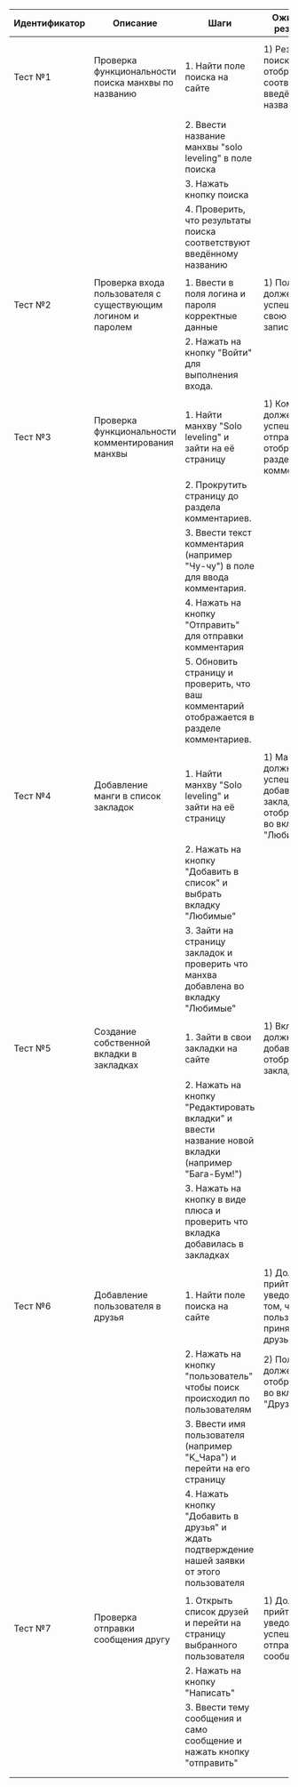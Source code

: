 
| Идентификатор | Описание                                                     | Шаги                                                                                       | Ожидаемые результаты                                                             | Фактические результаты                                                 | Статус  |
|---------------|--------------------------------------------------------------|--------------------------------------------------------------------------------------------|----------------------------------------------------------------------------------|------------------------------------------------------------------------|---------|
| Тест №1       | Проверка функциональности поиска манхвы по названию          | 1. Найти поле поиска на сайте                                                              | 1) Результаты поиска должны отображаться и соответствовать введённому названию   | 1) Результаты поиска отображаются и соответствует введённому названию  | Пройден |
|               |                                                              | 2. Ввести название манхвы "solo leveling" в поле поиска                                    |                                                                                  |                                                                        |         |
|               |                                                              | 3. Нажать кнопку поиска                                                                    |                                                                                  |                                                                        |         |
|               |                                                              | 4. Проверить, что результаты поиска соответствуют введённому названию                      |                                                                                  |                                                                        |         |
|               |                                                              |                                                                                            |                                                                                  |                                                                        |         |
| Тест №2       | Проверка входа пользователя с существующим логином и паролем | 1. Ввести в поля логина и пароля корректные данные                                         | 1) Пользователь должен успешно войти в свою учетную запись                       | 1) Вход успешно воспроизведен                                          | Пройден |
|               |                                                              | 2. Нажать на кнопку "Войти" для выполнения входа.                                          |                                                                                  |                                                                        |         |
|               |                                                              |                                                                                            |                                                                                  |                                                                        |         |
| Тест №3       | Проверка функциональности комментирования манхвы             | 1. Найти манхву "Solo leveling" и зайти на её страницу                                     | 1) Комментарий должен успешно отправиться и отображаться в разделе комментариев. | 1) Комментарий успешно отправлен и отображается в разделе комментариев | Пройден |
|               |                                                              | 2. Прокрутить страницу до раздела комментариев.                                            |                                                                                  |                                                                        |         |
|               |                                                              | 3. Ввести текст комментария (например "Чу-чу") в поле для ввода комментария.               |                                                                                  |                                                                        |         |
|               |                                                              | 4. Нажать на кнопку "Отправить" для отправки комментария                                   |                                                                                  |                                                                        |         |
|               |                                                              | 5. Обновить страницу и проверить, что ваш комментарий отображается в разделе комментариев. |                                                                                  |                                                                        |         |
|               |                                                              |                                                                                            |                                                                                  |                                                                        |         |
| Тест №4       | Добавление манги в список закладок                           | 1. Найти манхву "Solo leveling" и зайти на её страницу                                     | 1) Манхва должна быть успешно добавлена в закладки и отображаться во вкладке "Любимые" | 1) Манхва успешно добавлена в закладки и отображается во вкладке "Любимые"| Пройден |
|               |                                                              | 2. Нажать на кнопку "Добавить в список" и выбрать вкладку "Любимые"                        |                                                                                  |                                                                        |         |
|               |                                                              | 3. Зайти на страницу закладок и проверить что манхва добавлена во вкладку "Любимые"        |                                                                                  |                                                                        |         |
|               |                                                              |                                                                                            |                                                                                  |                                                                        |         |
| Тест №5       | Создание собственной вкладки в закладках                     | 1. Зайти в свои закладки на сайте                                                          | 1) Вкладка должна быть добавлена и отображаться в закладках                      | 1) Вкладка добавлена и отображается в закладках                        | Пройден |
|               |                                                              | 2. Нажать на кнопку "Редактировать вкладки" и ввести название новой вкладки (например "Бага-Бум!")|                                                                                  |                                                                        |         |
|               |                                                              | 3. Нажать на кнопку в виде плюса и проверить что вкладка добавилась в закладках            |                                                                                  |                                                                        |         |
|               |                                                              |                                                                                            |                                                                                  |                                                                        |         |
| Тест №6       | Добавление пользователя в друзья                             | 1. Найти поле поиска на сайте                                                              | 1) Должно прийти уведомление о том, что пользователь принял заявку в друзья        | 1) Пришло уведомление о том, что пользователь принял заявку в друзья | Пройден |
|               |                                                              | 2. Нажать на кнопку "пользователь" чтобы поиск происходил по пользователям                 | 2) Пользователь должен отображаться во вкладке "Друзья"                          | 2) Пользователь отображаеться во вкладке "Друзья"                      |         |
|               |                                                              | 3. Ввести имя пользователя (например "K_Чара") и перейти на его страницу                   |                                                                                  |                                                                        |         |
|               |                                                              | 4. Нажать кнопку "Добавить в друзья" и ждать подтверждение нашей заявки от этого пользователя|                                                                                  |                                                                        |         |
|               |                                                              |                                                                                            |                                                                                  |                                                                        |         |
| Тест №7       | Проверка отправки сообщения другу                            | 1. Открыть список друзей и перейти на страницу выбранного пользователя                     | 1) Должно прийти уведомление об успешной отправке сообщения                      | 1) Пришло уведомление об успешной отправке сообщения                   | Пройден |
|               |                                                              | 2. Нажать на кнопку "Написать"                                                             |                                                                                  |                                                                        |         |
|               |                                                              | 3. Ввести тему сообщения и само сообщение и нажать кнопку "отправить"                      |                                                                                  |                                                                        |         |
|               |                                                              |                                                                                            |                                                                                  |                                                                        |         |
|               |                                                              |                                                                                            |                                                                                  |                                                                        |         |

